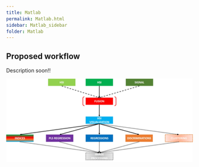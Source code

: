 ```yaml
---
title: Matlab
permalink: Matlab.html
sidebar: Matlab_sidebar
folder: Matlab
---
```


## Proposed workflow 

Description soon!!

![Worflow](/images/Matlab.jpg)


